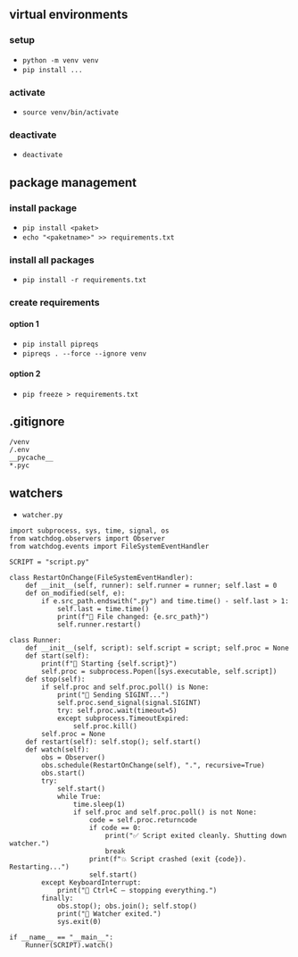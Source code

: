 ## virtual environments

### setup
- `python -m venv venv`
- `pip install ...`

### activate
- `source venv/bin/activate`

### deactivate
- `deactivate`

## package management

### install package

- `pip install <paket>`
- `echo "<paketname>" >> requirements.txt`

### install all packages

- `pip install -r requirements.txt`

### create requirements

#### option 1

- `pip install pipreqs`
- `pipreqs . --force --ignore venv`


#### option 2

- `pip freeze > requirements.txt`

## .gitignore

```
/venv
/.env
__pycache__
*.pyc
```

## watchers

- `watcher.py`

```
import subprocess, sys, time, signal, os
from watchdog.observers import Observer
from watchdog.events import FileSystemEventHandler

SCRIPT = "script.py"

class RestartOnChange(FileSystemEventHandler):
    def __init__(self, runner): self.runner = runner; self.last = 0
    def on_modified(self, e):
        if e.src_path.endswith(".py") and time.time() - self.last > 1:
            self.last = time.time()
            print(f"🔁 File changed: {e.src_path}")
            self.runner.restart()

class Runner:
    def __init__(self, script): self.script = script; self.proc = None
    def start(self):
        print(f"🚀 Starting {self.script}")
        self.proc = subprocess.Popen([sys.executable, self.script])
    def stop(self):
        if self.proc and self.proc.poll() is None:
            print("🛑 Sending SIGINT...")
            self.proc.send_signal(signal.SIGINT)
            try: self.proc.wait(timeout=5)
            except subprocess.TimeoutExpired:
                self.proc.kill()
        self.proc = None
    def restart(self): self.stop(); self.start()
    def watch(self):
        obs = Observer()
        obs.schedule(RestartOnChange(self), ".", recursive=True)
        obs.start()
        try:
            self.start()
            while True:
                time.sleep(1)
                if self.proc and self.proc.poll() is not None:
                    code = self.proc.returncode
                    if code == 0:
                        print("✅ Script exited cleanly. Shutting down watcher.")
                        break
                    print(f"💥 Script crashed (exit {code}). Restarting...")
                    self.start()
        except KeyboardInterrupt:
            print("👋 Ctrl+C – stopping everything.")
        finally:
            obs.stop(); obs.join(); self.stop()
            print("🧼 Watcher exited.")
            sys.exit(0)

if __name__ == "__main__":
    Runner(SCRIPT).watch()
```
